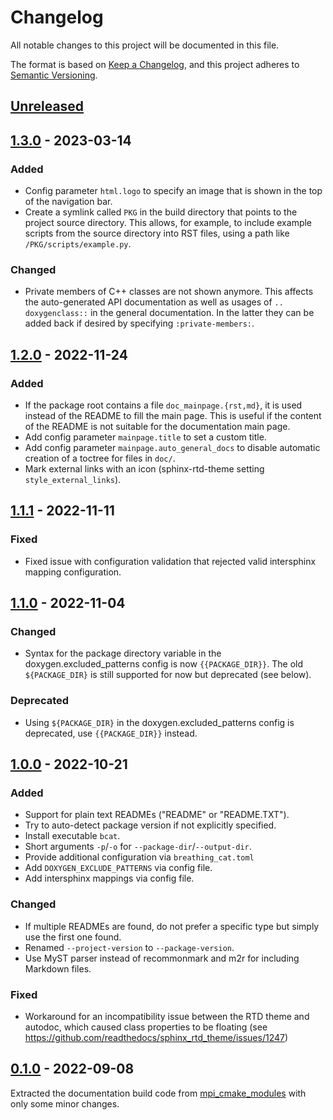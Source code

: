 # Changelog
All notable changes to this project will be documented in this file.

The format is based on [Keep a Changelog](https://keepachangelog.com/en/1.0.0/),
and this project adheres to [Semantic Versioning](https://semver.org/spec/v2.0.0.html).

## [Unreleased]


## [1.3.0] - 2023-03-14
### Added
- Config parameter `html.logo` to specify an image that is shown in the top of
  the navigation bar.
- Create a symlink called `PKG` in the build directory that points to the project source
  directory.  This allows, for example, to include example scripts from the source
  directory into RST files, using a path like `/PKG/scripts/example.py`.

### Changed
- Private members of C++ classes are not shown anymore.  This affects the
  auto-generated API documentation as well as usages of `.. doxygenclass::` in
  the general documentation.  In the latter they can be added back if desired by
  specifying `:private-members:`.


## [1.2.0] - 2022-11-24
### Added
- If the package root contains a file `doc_mainpage.{rst,md}`, it is used instead of the
  README to fill the main page.  This is useful if the content of the README is not
  suitable for the documentation main page.
- Add config parameter `mainpage.title` to set a custom title.
- Add config parameter `mainpage.auto_general_docs` to disable automatic creation of a
  toctree for files in `doc/`.
- Mark external links with an icon (sphinx-rtd-theme setting `style_external_links`).

## [1.1.1] - 2022-11-11
### Fixed
- Fixed issue with configuration validation that rejected valid intersphinx mapping
  configuration.


## [1.1.0] - 2022-11-04
### Changed
- Syntax for the package directory variable in the doxygen.excluded_patterns
  config is now `{{PACKAGE_DIR}}`.  The old `${PACKAGE_DIR}` is still supported
  for now but deprecated (see below).

### Deprecated
- Using `${PACKAGE_DIR}` in the doxygen.excluded_patterns config is deprecated,
  use `{{PACKAGE_DIR}}` instead.


## [1.0.0] - 2022-10-21
### Added
- Support for plain text READMEs ("README" or "README.TXT").
- Try to auto-detect package version if not explicitly specified.
- Install executable `bcat`.
- Short arguments `-p`/`-o` for `--package-dir`/`--output-dir`.
- Provide additional configuration via `breathing_cat.toml`
- Add `DOXYGEN_EXCLUDE_PATTERNS` via config file.
- Add intersphinx mappings via config file.

### Changed
- If multiple READMEs are found, do not prefer a specific type but simply use the first
  one found.
- Renamed `--project-version` to `--package-version`.
- Use MyST parser instead of recommonmark and m2r for including Markdown files.

### Fixed
- Workaround for an incompatibility issue between the RTD theme and autodoc, which
  caused class properties to be floating (see
  https://github.com/readthedocs/sphinx_rtd_theme/issues/1247)


## [0.1.0] - 2022-09-08
Extracted the documentation build code from
[mpi_cmake_modules](https://github.com/machines-in-motion/mpi_cmake_modules) with only
some minor changes. 


[Unreleased]: https://github.com/machines-in-motion/breathing-cat/compare/v1.3.0...HEAD
[1.3.0]: https://github.com/machines-in-motion/breathing-cat/compare/v1.2.0...v1.3.0
[1.2.0]: https://github.com/machines-in-motion/breathing-cat/compare/v1.1.1...v1.2.0
[1.1.1]: https://github.com/machines-in-motion/breathing-cat/compare/v1.1.0...v1.1.1
[1.1.0]: https://github.com/machines-in-motion/breathing-cat/compare/v1.0.0...v1.1.0
[1.0.0]: https://github.com/machines-in-motion/breathing-cat/compare/v0.1.0...v1.0.0
[0.1.0]: https://github.com/machines-in-motion/breathing-cat/releases/tag/v0.1.0
